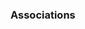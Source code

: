 <link rel="stylesheet" href="{{baseUrl}}/css/textbook.css">

<div class="website-content">

### Associations

<div id="main">

<include src="./basics/topicPanel.md" />
<include src="./navigability/topicPanel.md" />
<include src="./roles/topicPanel.md" />
<include src="./labels/topicPanel.md" />
<include src="./multiplicity/topicPanel.md" />

</div>
</div>
